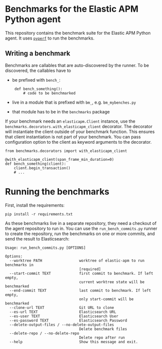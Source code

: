 # Benchmarks for the Elastic APM Python agent

This repository contains the benchmark suite for the Elastic APM Python agent.
It uses [`pyperf`](https://pypi.org/project/pyperf/) to run the benchmarks.

## Writing a benchmark

Benchmarks are callables that are auto-discovered by the runner.
To be discovered, the callables have to

 *  be prefixed with `bench_`:
 
         def bench_something():
             # code to be benchmarked
 * live in a module that is prefixed with `bm_`, e.g. `bm_mybenches.py`
 * that module has to be in the `benchmarks` package
 
If your benchmark needs an `elasticapm.Client` instance, use the `benchmarks.decorators.with_elasticapm_client` decorator.
The decorator will instantiate the client outside of your benchmark function.
This ensures that client instantiation is not part of your benchmark.
You can pass configuration option to the client as keyword arguments to the decorator.

    from benchmarks.decorators import with_elasticapm_client
    
    @with_elasticapm_client(span_frame_min_duration=0)
    def bench_something(client):
        client.begin_transaction()
        # ...
        
# Running the benchmarks

First, install the requirements:

    pip install -r requirements.txt

As these benchmarks live in a separate repository, they need a checkout of the agent repository to run in.
You can use the `run_bench_commits.py` runner to create the repository, run the benchmarks on one or more commits,
and send the result to Elasticsearch:

    Usage: run_bench_commits.py [OPTIONS]
    
    Options:
      --worktree PATH                 worktree of elastic-apm to run benchmarks in
                                      [required]
      --start-commit TEXT             first commit to benchmark. If left empty,
                                      current worktree state will be benchmarked
      --end-commit TEXT               last commit to benchmark. If left empty,
                                      only start-commit will be benchmarked
      --clone-url TEXT                Git URL to clone
      --es-url TEXT                   Elasticsearch URL
      --es-user TEXT                  Elasticsearch User
      --es-password TEXT              Elasticsearch Password
      --delete-output-files / --no-delete-output-files
                                      Delete benchmark files
      --delete-repo / --no-delete-repo
                                      Delete repo after run
      --help                          Show this message and exit.
